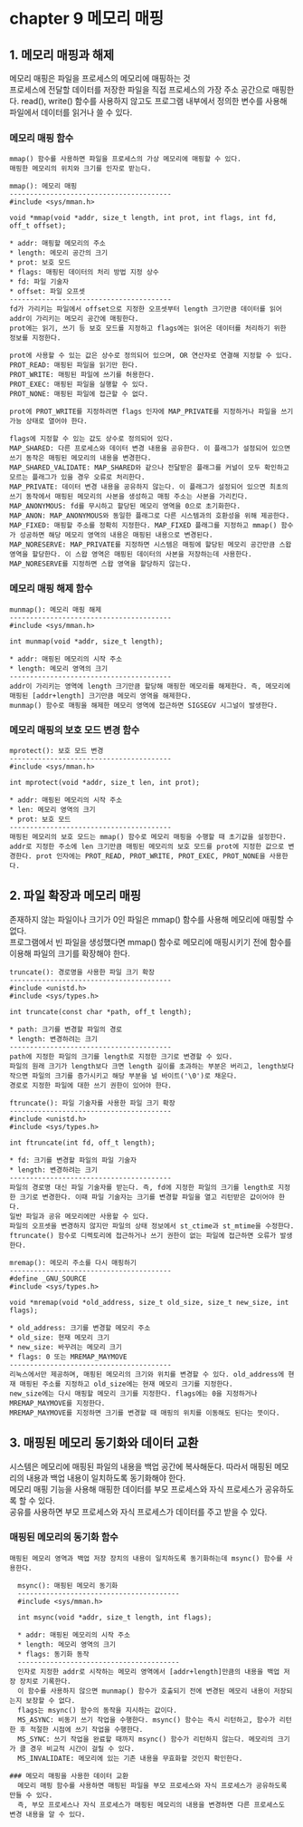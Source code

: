 # chapter 9 메모리 매핑

  ## 1. 메모리 매핑과 해제

  메모리 매핑은 파일을 프로세스의 메모리에 매핑하는 것 </br>
  프로세스에 전달할 데이터를 저장한 파일을 직접 프로세스의 가장 주소 공간으로 매핑한다.
  read(), write() 함수를 사용하지 않고도 프로그램 내부에서 정의한 변수를 사용해 파일에서 데이터를 읽거나 쓸 수 있다.

  ### 메모리 매핑 함수
  
    mmap() 함수를 사용하면 파일을 프로세스의 가상 메모리에 매핑할 수 있다.
    매핑한 메모리의 위치와 크기를 인자로 받는다.

    mmap(): 메모리 매핑
    ----------------------------------------
    #include <sys/mman.h>

    void *mmap(void *addr, size_t length, int prot, int flags, int fd, off_t offset);

    * addr: 매핑할 메모리의 주소
    * length: 메모리 공간의 크기
    * prot: 보호 모드
    * flags: 매핑된 데이터의 처리 방법 지정 상수
    * fd: 파일 기술자
    * offset: 파일 오프셋
    ----------------------------------------
    fd가 가리키는 파일에서 offset으로 지정한 오프셋부터 length 크기만큼 데이터를 읽어 addr이 가리키는 메모리 공간에 매핑한다.
    prot에는 읽기, 쓰기 등 보호 모드를 지정하고 flags에는 읽어온 데이터를 처리하기 위한 정보를 지정한다.

    prot에 사용할 수 있는 값은 상수로 정의되어 있으며, OR 연산자로 연결해 지정할 수 있다.
    PROT_READ: 매핑된 파일을 읽기만 한다.
    PROT_WRITE: 매핑된 파일에 쓰기를 허용한다.
    PROT_EXEC: 매핑된 파일을 실행할 수 있다.
    PROT_NONE: 매핑된 파일에 접근할 수 없다.

    prot에 PROT_WRITE를 지정하려면 flags 인자에 MAP_PRIVATE를 지정하거나 파일을 쓰기 가능 상태로 열어야 한다.

    flags에 지정할 수 있는 값도 상수로 정의되어 있다.
    MAP_SHARED: 다른 프로세스와 데이터 변경 내용을 공유한다. 이 플래그가 설정되어 있으면 쓰기 동작은 매핑된 메모리의 내용을 변경한다.
    MAP_SHARED_VALIDATE: MAP_SHARED와 같으나 전달받은 플래그를 커널이 모두 확인하고 모르는 플래그가 있을 경우 오류로 처리한다.
    MAP_PRIVATE: 데이터 변경 내용을 공유하지 않는다. 이 플래그가 설정되어 있으면 최초의 쓰기 동작에서 매핑된 메모리의 사본을 생성하고 매핑 주소는 사본을 가리킨다.
    MAP_ANONYMOUS: fd를 무시하고 할당된 메모리 영역을 0으로 초기화한다.
    MAP_ANON: MAP_ANONYMOUS와 동일한 플래그로 다른 시스템과의 호환성을 위해 제공한다.
    MAP_FIXED: 매핑할 주소를 정확히 지정한다. MAP_FIXED 플래그를 지정하고 mmap() 함수가 성공하면 해당 메모리 영역의 내용은 매핑된 내용으로 변경된다.
    MAP_NORESERVE: MAP_PRIVATE를 지정하면 시스템은 매핑에 할당된 메모리 공간만큼 스왑 영역을 할당한다. 이 스왑 영역은 매핑된 데이터의 사본을 저장하는데 사용한다. MAP_NORESERVE를 지정하면 스왑 영역을 할당하지 않는다.

  ### 메모리 매핑 해제 함수

    munmap(): 메모리 매핑 해제
    ----------------------------------------
    #include <sys/mman.h>

    int munmap(void *addr, size_t length);

    * addr: 매핑된 메모리의 시작 주소
    * length: 메모리 영역의 크기
    ----------------------------------------
    addr이 가리키는 영역에 length 크기만큼 할당해 매핑한 메모리를 해제한다. 즉, 메모리에 매핑된 [addr+length] 크기만큼 메모리 영역을 해제한다.
    munmap() 함수로 매핑을 해제한 메모리 영역에 접근하면 SIGSEGV 시그널이 발생한다.

  ### 메모리 매핑의 보호 모드 변경 함수

    mprotect(): 보호 모드 변경
    ----------------------------------------
    #include <sys/mman.h>

    int mprotect(void *addr, size_t len, int prot);

    * addr: 매핑된 메모리의 시작 주소
    * len: 메모리 영역의 크기
    * prot: 보호 모드
    ----------------------------------------
    매핑된 메모리의 보호 모드는 mmap() 함수로 메모리 매핑을 수행할 때 초기값을 설정한다.
    addr로 지정한 주소에 len 크기만큼 매핑된 메모리의 보호 모드를 prot에 지정한 값으로 변경한다. prot 인자에는 PROT_READ, PROT_WRITE, PROT_EXEC, PROT_NONE을 사용한다.

## 2. 파일 확장과 메모리 매핑
  존재하지 않는 파일이나 크기가 0인 파일은 mmap() 함수를 사용해 메모리에 매핑할 수 없다. </br>
  프로그램에서 빈 파일을 생성했다면 mmap() 함수로 메모리에 매핑시키기 전에 함수를 이용해 파일의 크기를 확장해야 한다.

    truncate(): 경로명을 사용한 파일 크기 확장
    ----------------------------------------
    #include <unistd.h>
    #include <sys/types.h>

    int truncate(const char *path, off_t length);

    * path: 크기를 변경할 파일의 경로
    * length: 변경하려는 크기
    ----------------------------------------
    path에 지정한 파일의 크기를 length로 지정한 크기로 변경할 수 있다.
    파일의 원래 크기가 length보다 크면 length 길이를 초과하는 부분은 버리고, length보다 작으면 파일의 크기를 증가시키고 해당 부분을 널 바이트('\0')로 채운다.
    경로로 지정한 파일에 대한 쓰기 권한이 있어야 한다.

    ftruncate(): 파일 기술자를 사용한 파일 크기 확장 
    ----------------------------------------
    #include <unistd.h>
    #include <sys/types.h>

    int ftruncate(int fd, off_t length);

    * fd: 크기를 변경할 파일의 파일 기술자
    * length: 변경하려는 크기
    ----------------------------------------
    파일의 경로명 대신 파일 기술자를 받는다. 즉, fd에 지정한 파일의 크기를 length로 지정한 크기로 변경한다. 이때 파일 기술자는 크기를 변경할 파일을 열고 리턴받은 값이어야 한다.
    일반 파일과 공유 메모리에만 사용할 수 있다.
    파일의 오프셋을 변경하지 않지만 파일의 상태 정보에서 st_ctime과 st_mtime을 수정한다. 
    ftruncate() 함수로 디렉토리에 접근하거나 쓰기 권한이 없는 파일에 접근하면 오류가 발생한다.

    mremap(): 메모리 주소를 다시 매핑하기
    ----------------------------------------
    #define _GNU_SOURCE
    #include <sys/types.h>

    void *mremap(void *old_address, size_t old_size, size_t new_size, int flags);

    * old_address: 크기를 변경할 메모리 주소
    * old_size: 현재 메모리 크기
    * new_size: 바꾸려는 메모리 크기
    * flags: 0 또는 MREMAP_MAYMOVE
    ----------------------------------------
    리눅스에서만 제공하며, 매핑된 메모리의 크기와 위치를 변경할 수 있다. old_address에 현재 매핑된 주소를 지정하고 old_size에는 현재 메모리 크기를 지정한다.
    new_size에는 다시 매핑할 메모리 크기를 지정한다. flags에는 0을 지정하거나 MREMAP_MAYMOVE를 지정한다.
    MREMAP_MAYMOVE를 지정하면 크기를 변경할 때 매핑의 위치를 이동해도 된다는 뜻이다.

## 3. 매핑된 메모리 동기화와 데이터 교환

  시스템은 메모리에 매핑된 파일의 내용을 백업 공간에 복사해둔다. 따라서 매핑된 메모리의 내용과 백업 내용이 일치하도록 동기화해야 한다. </br>
  메모리 매핑 기능을 사용해 매핑한 데이터를 부모 프로세스와 자식 프로세스가 공유하도록 할 수 있다. </br>
  공유를 사용하면 부모 프로세스와 자식 프로세스가 데이터를 주고 받을 수 있다.

  ### 매핑된 메모리의 동기화 함수
    매핑된 메모리 영역과 백업 저장 장치의 내용이 일치하도록 동기화하는데 msync() 함수를 사용한다.

      msync(): 매핑된 메모리 동기화
      ----------------------------------------
      #include <sys/mman.h>

      int msync(void *addr, size_t length, int flags);

      * addr: 매핑된 메모리의 시작 주소
      * length: 메모리 영역의 크기
      * flags: 동기화 동작
      ----------------------------------------
      인자로 지정한 addr로 시작하는 메모리 영역에서 [addr+length]만큼의 내용을 백업 저장 장치로 기록한다.
      이 함수를 사용하지 않으면 munmap() 함수가 호출되기 전에 변경된 메모리 내용이 저장되는지 보장할 수 없다.
      flags는 msync() 함수의 동작을 지시하는 값이다.
      MS_ASYNC: 비동기 쓰기 작업을 수행한다. msync() 함수는 즉시 리턴하고, 함수가 리턴한 후 적절한 시점에 쓰기 작업을 수행한다.
      MS_SYNC: 쓰기 작업을 완료할 때까지 msync() 함수가 리턴하지 않는다. 메모리의 크기가 클 경우 비교적 시간이 걸릴 수 있다.
      MS_INVALIDATE: 메모리에 있는 기존 내용을 무효화할 것인지 확인한다.

    ### 메모리 매핑을 사용한 데이터 교환
      메모리 매핑 함수를 사용하면 매핑된 파일을 부모 프로세스와 자식 프로세스가 공유하도록 만들 수 있다.
      즉, 부모 프로세스나 자식 프로세스가 매핑된 메모리의 내용을 변경하면 다른 프로세스도 변경 내용을 알 수 있다.

